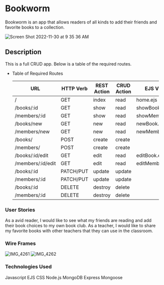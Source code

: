 # Bookworm
Bookworm is an app that allows readers of all kinds to add their friends and favorite books to a collection.

![Screen Shot 2022-11-30 at 9 35 36 AM](https://user-images.githubusercontent.com/112737174/204870531-c9c9f55b-abdc-47ea-9d0f-f47ae6f0b5fc.png)

## Description

This is a full CRUD app. Below is a table of the required routes.
- Table of Required Routes

    |       **URL**      | **HTTP Verb** | **REST Action** | **CRUD Action** |   **EJS View**   |
    | ------------------ | ------------- | --------------- | --------------- | ---------------- |
    | /                  | GET           | index           | read            | home.ejs         |
    | /books/:id         | GET           | show            | read            | showBook.ejs     |
    | /members/:id       | GET           | show            | read            | showMember.ejs   |
    | /books/new         | GET           | new             | read            | newBook.ejs      |
    | /members/new       | GET           | new             | read            | newMember.ejs    |
    | /books/            | POST          | create          | create          |                  |
    | /members/          | POST          | create          | create          |                  |
    | /books/:id/edit    | GET           | edit            | read            | editBook.ejs     |
    | /members/:id/edit  | GET           | edit            | read            | editMember.ejs   |
    | /books/:id         | PATCH/PUT     | update          | update          |                  |
    | /members/:id       | PATCH/PUT     | update          | update          |                  |
    | /books/:id         | DELETE        | destroy         | delete          |                  |
    | /members/:id       | DELETE        | destroy         | delete          |                  |


### User Stories
As a avid reader, I would like to see what my friends are reading and add their book choices to my own book club.
As a teacher, I would like to share my favorite books with other teachers that they can use in the classroom.

### Wire Frames
![IMG_4261](https://user-images.githubusercontent.com/112737174/204888704-837c4903-51be-49cb-ac43-45ca9875e678.jpg)
![IMG_4262](https://user-images.githubusercontent.com/112737174/204888725-daf67c5e-a7eb-4675-a862-e708cb5a6a64.jpg)

### Technologies Used
 Javascript 
 EJS 
 CSS 
 Node.js 
 MongoDB 
 Express
 Mongoose

